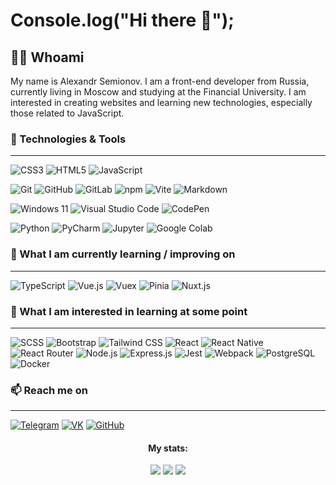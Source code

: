 <h1>Console.log("Hi there 👋");</h1>
<h2>👨‍💻 Whoami</h2>

My name is Alexandr Semionov. I am a front-end developer from Russia, currently living in Moscow and studying at the Financial University. I am interested in creating websites and learning new technologies, especially those related to JavaScript.

### 🔧 Technologies & Tools
---
![CSS3](https://img.shields.io/badge/CSS3-1572B6?style=for-the-badge&logo=css3&logoColor=white)
![HTML5](https://img.shields.io/badge/HTML5-E34F26?style=for-the-badge&logo=html5&logoColor=white)
![JavaScript](https://img.shields.io/badge/JavaScript-F7DF1E?style=for-the-badge&logo=javascript&logoColor=black)

![Git](https://img.shields.io/badge/Git-F05032?style=for-the-badge&logo=git&logoColor=white)
![GitHub](https://img.shields.io/badge/GitHub-181717?style=for-the-badge&logo=github&logoColor=white)
![GitLab](https://img.shields.io/badge/GitLab-FC6D26?style=for-the-badge&logo=gitlab&logoColor=white)
![npm](https://img.shields.io/badge/npm-CB3837?style=for-the-badge&logo=npm&logoColor=white)
![Vite](https://img.shields.io/badge/Vite-646CFF?style=for-the-badge&logo=vite&logoColor=white)
![Markdown](https://img.shields.io/badge/Markdown-000000?style=for-the-badge&logo=markdown&logoColor=white)

![Windows 11](https://img.shields.io/badge/Windows_11-0078D6?style=for-the-badge&logo=windows&logoColor=white)
![Visual Studio Code](https://img.shields.io/badge/Visual_Studio_Code-0078d4?style=for-the-badge&logo=visual-studio-code&logoColor=white)
![CodePen](https://img.shields.io/badge/CodePen-000000?style=for-the-badge&logo=codepen&logoColor=white)

![Python](https://img.shields.io/badge/Python-3776AB?style=for-the-badge&logo=python&logoColor=white)
![PyCharm](https://img.shields.io/badge/PyCharm-000000?style=for-the-badge&logo=pycharm&logoColor=white)
![Jupyter](https://img.shields.io/badge/Jupyter-F37626?style=for-the-badge&logo=jupyter&logoColor=white)
![Google Colab](https://img.shields.io/badge/Colab-F9AB00?style=for-the-badge&logo=google-colab&logoColor=white)

### 📖 What I am currently learning / improving on
---
![TypeScript](https://img.shields.io/badge/TypeScript-007ACC?style=for-the-badge&logo=typescript&logoColor=white)
![Vue.js](https://img.shields.io/badge/Vue.js-4FC08D?style=for-the-badge&logo=vue.js&logoColor=white)
![Vuex](https://img.shields.io/badge/Vuex-4A5481?style=for-the-badge&logo=vuex&logoColor=white)
![Pinia](https://img.shields.io/badge/Pinia-9C27B0?style=for-the-badge&logo=vue&logoColor=white)
![Nuxt.js](https://img.shields.io/badge/Nuxt.js-00DC82?style=for-the-badge&logo=nuxt.js&logoColor=white)

### 👾 What I am interested in learning at some point
---
![SCSS](https://img.shields.io/badge/SCSS-CC6699?style=for-the-badge&logo=sass&logoColor=white)
![Bootstrap](https://img.shields.io/badge/Bootstrap-563D7C?style=for-the-badge&logo=bootstrap&logoColor=white)
![Tailwind CSS](https://img.shields.io/badge/Tailwind_CSS-38B2AC?style=for-the-badge&logo=tailwindcss&logoColor=white)
![React](https://img.shields.io/badge/React-61DAFB?style=for-the-badge&logo=react&logoColor=black)
![React Native](https://img.shields.io/badge/React_Native-61DAFB?style=for-the-badge&logo=react&logoColor=black)
![React Router](https://img.shields.io/badge/React_Router-CA4245?style=for-the-badge&logo=react-router&logoColor=white)
![Node.js](https://img.shields.io/badge/Node.js-339933?style=for-the-badge&logo=nodedotjs&logoColor=white)
![Express.js](https://img.shields.io/badge/Express.js-404D59?style=for-the-badge&logo=express&logoColor=white)
![Jest](https://img.shields.io/badge/Jest-C21325?style=for-the-badge&logo=jest&logoColor=white)
![Webpack](https://img.shields.io/badge/Webpack-8DD6F9?style=for-the-badge&logo=webpack&logoColor=black)
![PostgreSQL](https://img.shields.io/badge/PostgreSQL-4169E1?style=for-the-badge&logo=postgresql&logoColor=white)
![Docker](https://img.shields.io/badge/Docker-2496ED?style=for-the-badge&logo=docker&logoColor=white)

### 📫 Reach me on
---
[![Telegram](https://img.shields.io/badge/Telegram-2CA5E0?style=for-the-badge&logo=telegram&logoColor=white)](https://t.me/alexandralexv)
[![VK](https://img.shields.io/badge/VK-4A76A8?style=for-the-badge&logo=vk&logoColor=white)](https://vk.com/alex_semionov)
[![GitHub](https://img.shields.io/badge/GitHub-181717?style=for-the-badge&logo=github&logoColor=white)](https://github.com/Alexandralexv)

<h4 align=center>My stats:</h4>
<div align="center">
          <img  src="http://github-profile-summary-cards.vercel.app/api/cards/profile-details?username=alexandralexv&theme=apprentice"/>
          <img  src="http://github-profile-summary-cards.vercel.app/api/cards/most-commit-language?username=alexandralexv&theme=apprentice"/>
          <img  src="http://github-profile-summary-cards.vercel.app/api/cards/stats?username=alexandralexv&theme=apprentice"/>
</div>
          
          

          
          
          
          
          
          
          

          
          
          
